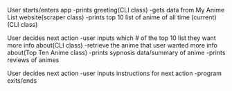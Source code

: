 User starts/enters app 
-prints greeting(CLI class)
-gets data from My Anime List website(scraper class)
-prints top 10 list of anime of all time (current)(CLI class)

User decides next action 
-user inputs which # of the top 10 list they want more info about(CLI class)
-retrieve the anime that user wanted more info about(Top Ten Anime class)
-prints sypnosis data/summary of anime 
-prints reviews of animes

User decides next action 
-user inputs instructions for next action 
-program exits/ends 